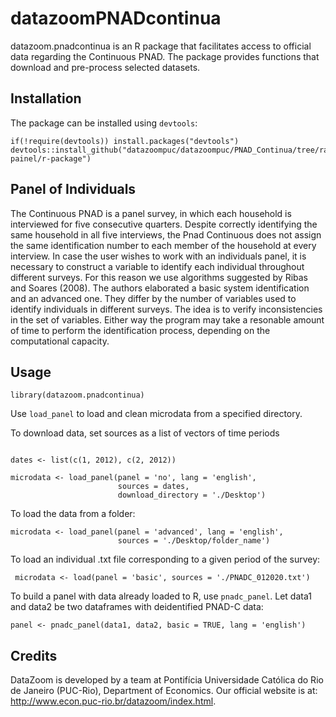 # datazoomPNADcontinua

datazoom.pnadcontinua is an R package that facilitates access to official data regarding the Continuous PNAD. The package provides functions that download and pre-process selected datasets. 

## Installation
The package can be installed using `devtools`:

```
if(!require(devtools)) install.packages("devtools")
devtools::install_github("datazoompuc/datazoompuc/PNAD_Continua/tree/rascunhos-painel/r-package")
```

## Panel of Individuals

The Continuous PNAD is a panel survey, in which each household is interviewed for five consecutive quarters. Despite correctly identifying the same household in all five interviews, the Pnad Continuous does not assign the same identification number to each member of the household at every interview. 
In case the user wishes to work with an individuals panel,
it is necessary to construct a variable to identify each individual throughout different surveys.
For this reason we use algorithms suggested by Ribas and Soares (2008).
The authors elaborated a basic system identification and an advanced one. They differ by the number of 
variables used to identify individuals in different surveys.
The idea is to verify inconsistencies in the set of variables. Either way the program may take a resonable 
amount of time to perform the identification process, depending on the computational
capacity.


## Usage

```
library(datazoom.pnadcontinua)
```
Use ```load_panel``` to load and clean microdata from a specified directory.

To download data, set sources as a list of vectors
of time periods
```

dates <- list(c(1, 2012), c(2, 2012))

microdata <- load_panel(panel = 'no', lang = 'english',
                        sources = dates,
                        download_directory = './Desktop')
```

To load the data from a folder:
```
microdata <- load_panel(panel = 'advanced', lang = 'english',
                        sources = './Desktop/folder_name')
```

To load an individual .txt file corresponding to a given period of the survey:

```
 microdata <- load(panel = 'basic', sources = './PNADC_012020.txt')
```
To build a panel with data already loaded to R, use ```pnadc_panel```. Let data1 and data2 be two dataframes with deidentified PNAD-C data:

```
panel <- pnadc_panel(data1, data2, basic = TRUE, lang = 'english')
```

## Credits
DataZoom is developed by a team at Pontifícia Universidade Católica do Rio de Janeiro (PUC-Rio), Department of Economics. Our official website is at: http://www.econ.puc-rio.br/datazoom/index.html.
